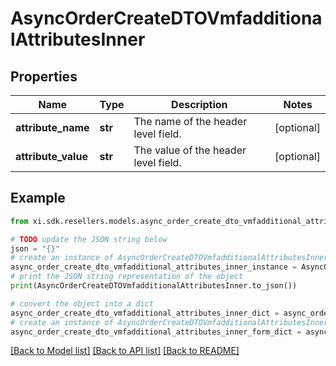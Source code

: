 # AsyncOrderCreateDTOVmfadditionalAttributesInner


## Properties

Name | Type | Description | Notes
------------ | ------------- | ------------- | -------------
**attribute_name** | **str** | The name of the header level field. | [optional] 
**attribute_value** | **str** | The value of the header level field. | [optional] 

## Example

```python
from xi.sdk.resellers.models.async_order_create_dto_vmfadditional_attributes_inner import AsyncOrderCreateDTOVmfadditionalAttributesInner

# TODO update the JSON string below
json = "{}"
# create an instance of AsyncOrderCreateDTOVmfadditionalAttributesInner from a JSON string
async_order_create_dto_vmfadditional_attributes_inner_instance = AsyncOrderCreateDTOVmfadditionalAttributesInner.from_json(json)
# print the JSON string representation of the object
print(AsyncOrderCreateDTOVmfadditionalAttributesInner.to_json())

# convert the object into a dict
async_order_create_dto_vmfadditional_attributes_inner_dict = async_order_create_dto_vmfadditional_attributes_inner_instance.to_dict()
# create an instance of AsyncOrderCreateDTOVmfadditionalAttributesInner from a dict
async_order_create_dto_vmfadditional_attributes_inner_form_dict = async_order_create_dto_vmfadditional_attributes_inner.from_dict(async_order_create_dto_vmfadditional_attributes_inner_dict)
```
[[Back to Model list]](../README.md#documentation-for-models) [[Back to API list]](../README.md#documentation-for-api-endpoints) [[Back to README]](../README.md)


